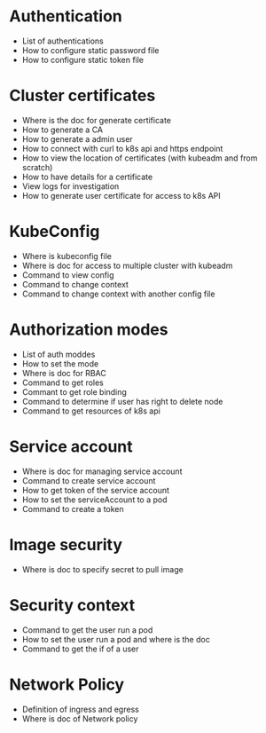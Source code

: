 # Authentication

- List of authentications
- How to configure static password file
- How to configure static token file

# Cluster certificates
 - Where is the doc for generate certificate
 - How to generate a CA
 - How to generate a admin user
 - How to connect with curl to k8s api and https endpoint
 - How to view the location of certificates (with kubeadm and from scratch)
 - How to have details for a certificate
 - View logs for investigation
 - How to generate user certificate for access to k8s API


# KubeConfig

 - Where is kubeconfig file
 - Where is doc for access to multiple cluster with kubeadm
 - Command to view config
 - Command to change context
 - Command to change context with another config file

# Authorization modes
 - List of auth moddes
 - How to set the mode
 - Where is doc for RBAC
 - Command to get roles
 - Commant to get role binding
 - Command to determine if user has right to delete node
 - Command to get resources of k8s api

# Service account

 - Where is doc for managing service account
 - Command to create service account
 - How to get token of the service account
 - How to set the serviceAccount to a pod
 - Command to create a token

# Image security

 - Where is doc to specify secret to pull image

# Security context

 - Command to get the user run a pod
 - How to set the user run a pod and where is the doc
 - Command to get the if of a user

# Network Policy

 - Definition of ingress and egress
 - Where is doc of Network policy